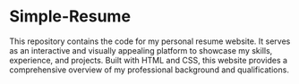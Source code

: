 # Simple-Resume
This repository contains the code for my personal resume website. It serves as an interactive and visually appealing platform to showcase my skills, experience, and projects. Built with HTML and CSS, this website provides a comprehensive overview of my professional background and qualifications.
